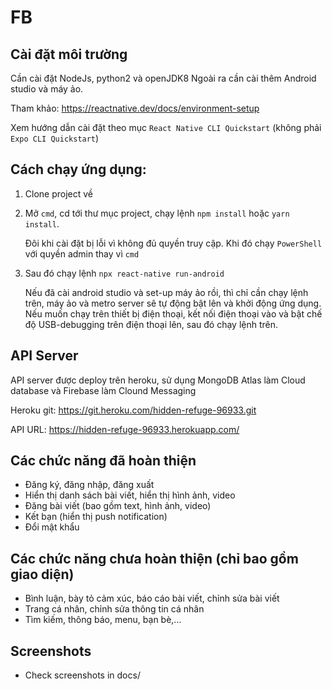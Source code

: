 # FB

## Cài đặt môi trường
Cần cài đặt NodeJs, python2 và openJDK8
Ngoài ra cần cài thêm Android studio và máy ảo.

Tham khảo: https://reactnative.dev/docs/environment-setup

Xem hướng dẫn cài đặt theo mục `React Native CLI Quickstart` (không phải `Expo CLI Quickstart`)


## Cách chạy ứng dụng:
1. Clone project về
2. Mở `cmd`, cd tới thư mục project, chạy lệnh `npm install` hoặc `yarn install`.

    Đôi khi cài đặt bị lỗi vì không đủ quyền truy cập. Khi đó chạy `PowerShell` với quyền admin thay vì `cmd`

3. Sau đó chạy lệnh `npx react-native run-android` 

    Nếu đã cài android studio và set-up máy ảo rồi, thì chỉ cần chạy lệnh trên, máy ảo và metro server sẽ tự động bật lên và khởi động ứng dụng. Nếu muốn chạy trên thiết bị điện thoại, kết nối điện thoại vào và bật chế độ USB-debugging trên điện thoại lên, sau đó chạy lệnh trên.

## API Server
API server được deploy trên heroku, sử dụng MongoDB Atlas làm Cloud database và Firebase làm Clound Messaging

Heroku git: https://git.heroku.com/hidden-refuge-96933.git  

API URL: https://hidden-refuge-96933.herokuapp.com/  

## Các chức năng đã hoàn thiện
- Đăng ký, đăng nhập, đăng xuất
- Hiển thị danh sách bài viết, hiển thị hình ảnh, video
- Đăng bài viết (bao gồm text, hình ảnh, video)
- Kết bạn (hiển thị push notification)
- Đổi mật khẩu

  
## Các chức năng chưa hoàn thiện (chỉ bao gồm giao diện)
- Bình luận, bày tỏ cảm xúc, báo cáo bài viết, chỉnh sửa bài viết
- Trang cá nhân, chỉnh sửa thông tin cá nhân
- Tìm kiếm, thông báo, menu, bạn bè,…

## Screenshots
- Check screenshots in docs/